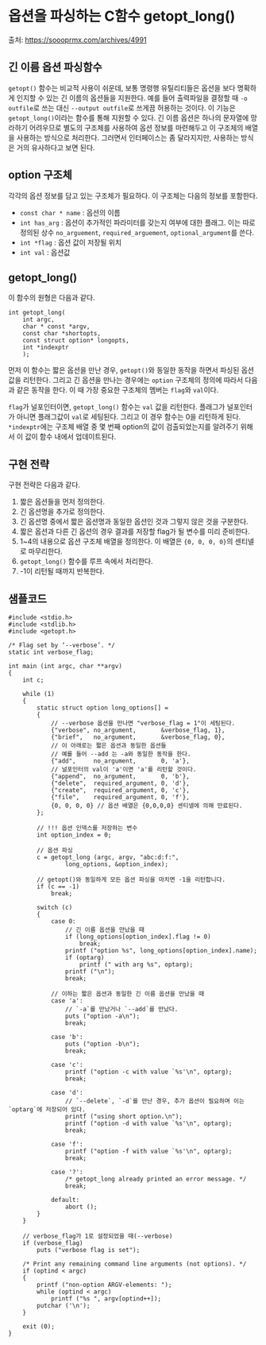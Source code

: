 # 옵션을 파싱하는 C함수  getopt_long()

출처: https://soooprmx.com/archives/4991

## 긴 이름 옵션 파싱함수

`getopt()` 함수는 비교적 사용이 쉬운데, 보통 명령행 유틸리티들은 옵션을 보다 명확하게 인지할 수 있는 긴 이름의 옵션들을 지원한다. 예를 들어 출력파일을 결정할 때 `-o outfile`로 쓰는 대신 `--output outfile`로 쓰게끔 허용하는 것이다. 이 기능은 `getopt_long()`이라는 함수를 통해 지원할 수 있다. 긴 이름 옵션은 하나의 문자열에 망라하기 어려우므로 별도의 구조체를 사용하여 옵션 정보를 마련해두고 이 구조체의 배열을 사용하는 방식으로 처리한다. 그러면서 인터페이스는 좀 달라지지만, 사용하는 방식은 거의 유사하다고 보면 된다.



## option 구조체

각각의 옵션 정보를 담고 있는 구조체가 필요하다. 이 구조체는 다음의 정보를 포함한다.

- `const char * name` : 옵션의 이름
- `int has_arg` : 옵션이 추가적인 파라미터를 갖는지 여부에 대한 플래그. 이는 따로 정의된 상수 `no_arguement`, `required_arguement`, `optional_argument`를 쓴다.
- `int *flag` : 옵션 값이 저장될 위치
- `int val` : 옵션값

## getopt_long()

이 함수의 원형은 다음과 같다.

```
int getopt_long(
    int argc, 
    char * const *argv, 
    const char *shortopts, 
    const struct option* longopts,
    int *indexptr
    );
```

먼저 이 함수는 짧은 옵션을 만난 경우, `getopt()`와 동일한 동작을 하면서 파싱된 옵션 값을 리턴한다. 그리고 긴 옵션을 만나는 경우에는 `option` 구조체의 정의에 따라서 다음과 같은 동작을 한다. 이 때 가장 중요한 구조체의 멤버는 `flag`와 `val`이다.

`flag`가 널포인터이면, `getopt_long()` 함수는 `val` 값을 리턴한다. 플래그가 널포인터가 아니면 플래그값이 `val`로 세팅된다. 그리고 이 경우 함수는 0을 리턴하게 된다. `*indexptr`에는 구조체 배열 중 몇 번째 option의 값이 검출되었는지를 알려주기 위해서 이 값이 함수 내에서 업데이트된다.

## 구현 전략

구현 전략은 다음과 같다.

1. 짧은 옵션들을 먼저 정의한다.
2. 긴 옵션명을 추가로 정의한다.
3. 긴 옵션명 중에서 짧은 옵션명과 동일한 옵션인 것과 그렇지 않은 것을 구분한다.
4. 짧은 옵션과 다른 긴 옵션의 경우 결과를 저장할 flag가 될 변수를 미리 준비한다.
5. 1~4의 내용으로 옵션 구조체 배열을 정의한다. 이 배열은 `{0, 0, 0, 0}`의 센티넬로 마무리한다.
6. `getopt_long()` 함수를 루프 속에서 처리한다.
7. -1이 리턴될 때까지 반복한다.

## 샘플코드

```
#include <stdio.h>
#include <stdlib.h>
#include <getopt.h>

/* Flag set by ‘--verbose’. */
static int verbose_flag;

int main (int argc, char **argv)
{
    int c;

    while (1)
    {
        static struct option long_options[] =
        {
            // --verbose 옵션을 만나면 "verbose_flag = 1"이 세팅된다.
            {"verbose", no_argument,       &verbose_flag, 1},
            {"brief",   no_argument,       &verbose_flag, 0},
            // 이 아래로는 짧은 옵션과 동일한 옵션들
            // 예를 들어 --add 는 -a와 동일한 동작을 한다.
            {"add",     no_argument,       0, 'a'},
            // 널포인터의 val이 'a'이면 'a'를 리턴할 것이다.
            {"append",  no_argument,       0, 'b'},
            {"delete",  required_argument, 0, 'd'},
            {"create",  required_argument, 0, 'c'},
            {"file",    required_argument, 0, 'f'},
            {0, 0, 0, 0} // 옵션 배열은 {0,0,0,0} 센티넬에 의해 만료된다.
        };

        // !!! 옵션 인덱스를 저장하는 변수
        int option_index = 0;

        // 옵션 파싱
        c = getopt_long (argc, argv, "abc:d:f:",
                long_options, &option_index);

        // getopt()와 동일하게 모든 옵션 파싱을 마치면 -1을 리턴합니다.
        if (c == -1)
            break;

        switch (c)
        {
            case 0:
                // 긴 이름 옵션을 만났을 때
                if (long_options[option_index].flag != 0)
                    break;
                printf ("option %s", long_options[option_index].name);
                if (optarg)
                    printf (" with arg %s", optarg);
                printf ("\n");
                break;

            // 이하는 짧은 옵션과 동일한 긴 이름 옵션을 만났을 때
            case 'a':
                // `-a`를 만났거나 `--add`를 만났다.
                puts ("option -a\n");
                break;

            case 'b':
                puts ("option -b\n");
                break;

            case 'c':
                printf ("option -c with value `%s'\n", optarg);
                break;

            case 'd':
                // `--delete`, `-d`를 만난 경우, 추가 옵션이 필요하며 이는 `optarg`에 저장되어 있다.
                printf ("using short option.\n");
                printf ("option -d with value `%s'\n", optarg);
                break;

            case 'f':
                printf ("option -f with value `%s'\n", optarg);
                break;

            case '?':
                /* getopt_long already printed an error message. */
                break;

            default:
                abort ();
        }
    }

    // verbose_flag가 1로 설정되었을 때(--verbose)
    if (verbose_flag)
        puts ("verbose flag is set");

    /* Print any remaining command line arguments (not options). */
    if (optind < argc)
    {
        printf ("non-option ARGV-elements: ");
        while (optind < argc)
            printf ("%s ", argv[optind++]);
        putchar ('\n');
    }

    exit (0);
}
```


  